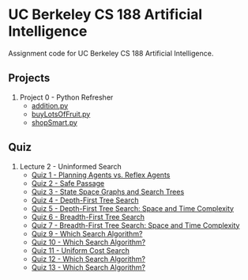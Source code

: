 # UC Berkeley CS 188 Artificial Intelligence
Assignment code for UC Berkeley CS 188 Artificial Intelligence.

## Projects
1. Project 0 - Python Refresher
   * [addition.py](./Project0-PythonRefresher/addition.py)
   * [buyLotsOfFruit.py](./Project0-PythonRefresher/buyLotsOfFruit.py)
   * [shopSmart.py](./Project0-PythonRefresher/shopSmart.py)

## Quiz
1. Lecture 2 - Uninformed Search
   * [Quiz 1 - Planning Agents vs. Reflex Agents](./Quiz/Lecture2-UninformedSearch/Quiz01-PlanningAgentsVsReflexAgents.pdf)
   * [Quiz 2 - Safe Passage](./Quiz/Lecture2-UninformedSearch/Quiz02-SafePassage.pdf)
   * [Quiz 3 - State Space Graphs and Search Trees](./Quiz/Lecture2-UninformedSearch/Quiz03-StateSpaceGraphsAndSearchTrees.pdf)
   * [Quiz 4 - Depth-First Tree Search](./Quiz/Lecture2-UninformedSearch/Quiz04-DepthFirstTreeSearch.pdf)
   * [Quiz 5 - Depth-First Tree Search: Space and Time Complexity](./Quiz/Lecture2-UninformedSearch/Quiz05-DepthFirstTreeSearch-SpaceAndTimeComplexity.pdf)
   * [Quiz 6 - Breadth-First Tree Search](./Quiz/Lecture2-UninformedSearch/Quiz06-BreadthFirstTreeSearch.pdf)
   * [Quiz 7 - Breadth-First Tree Search: Space and Time Complexity](./Quiz/Lecture2-UninformedSearch/Quiz07-BreadthFirstTreeSearch-SpaceAndTimeComplexity.pdf)
   * [Quiz 9 - Which Search Algorithm?](./Quiz/Lecture2-UninformedSearch/Quiz09-WhichSearchAlgorithm.pdf)
   * [Quiz 10 - Which Search Algorithm?](./Quiz/Lecture2-UninformedSearch/Quiz10-WhichSearchAlgorithm.pdf)
   * [Quiz 11 - Uniform Cost Search](./Quiz/Lecture2-UninformedSearch/Quiz11-UniformCostSearch.pdf)
   * [Quiz 12 - Which Search Algorithm?](./Quiz/Lecture2-UninformedSearch/Quiz12-WhichSearchAlgorithm.pdf)
   * [Quiz 13 - Which Search Algorithm?](./Quiz/Lecture2-UninformedSearch/Quiz13-WhichSearchAlgorithm.pdf)
